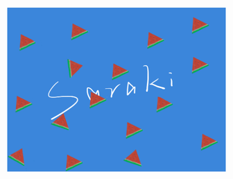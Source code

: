 ![Trial drawing](https://github.com/YaeSaraki/YaeSaraki/blob/71953a25dc6f620e500a5c75bcb1bb67af27f5e3/Saraki.png)
